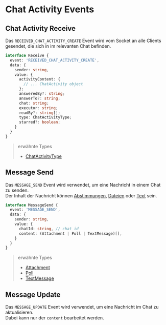 # Chat Activity Events

## Chat Activity Receive

Das `RECEIVED_CHAT_ACTIVITY_CREATE` Event wird vom Socket an alle Clients gesendet, die sich in im relevanten Chat befinden.

```typescript
interface Receive {
  event: 'RECEIVED_CHAT_ACTIVITY_CREATE',
  data: {
    sender: string,
    value: {
      activityContent: {
        // ... ChatActivity object
      };
      answeredBy?: string;
      answerTo?: string;
      chat: string;
      executor: string;
      readBy?: string[];
      type: ChatActivityType;
      starred?: boolean;
    }
  }
}
```
> erwähnte Types
> - [ChatActivityType](../../types/ChatActivityType.md)

## Message Send

Das `MESSAGE_SEND` Event wird verwendet, um eine Nachricht in einem Chat zu senden. \
Der Inhalt der Nachricht können [Abstimmungen](../../types/messages/Poll.md), [Dateien](../../types/messages/Attachment.md) oder [Text](../../types/messages/TextMessage.md) sein.

```typescript
interface MessageSend {
  event: 'MESSAGE_SEND',
  data: {
    sender: string,
    value: {
      chatId: string, // chat id
      content: (Attachment | Poll | TextMessage)[],
    }
  }
}
```

> erwähnte Types
> - [Attachment](../../types/messages/Attachment.md)
> - [Poll](../../types/messages/Poll.md)
> - [TextMessage](../../types/messages/TextMessage.md)

## Message Update

Das `MESSAGE_UPDATE` Event wird verwendet, um eine Nachricht im Chat zu aktualisieren. \
Dabei kann nur der `content` bearbeitet werden.